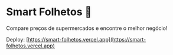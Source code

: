 # Smart Folhetos 🛒

Compare preços de supermercados e encontre o melhor negócio!

Deploy: [https://smart-folhetos.vercel.app](https://smart-folhetos.vercel.app)
